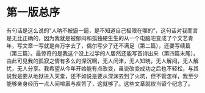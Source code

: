 # 第一版总序

有句话是这么说的“人呐不被逼一逼，是不知道自己极限在哪的”，这句话对我而言是无比正确的，因为我就是被郁闷和孤独硬生生的从一个电脑宅变成了个文艺青年，写文章一写就是奔万字去了，偶尔写少了还不满足（第二篇），还要写续篇（第三篇）。最惊奇的是我这个没上过学的人居然还能写首诗出来（第四篇末尾）。由此可见我的孤寂之情有多么的深沉啊，无人问津，无人知晓，无人解闷，无人解忧，无人分享。我希望从今年开始能有点改变，虽说改变成功之后也不轻松，与其说我是要从地狱进入天堂，还不如说是要从深渊去到了火坑，但不管怎样，我至少能够亲身经历一点人间喧嚣与疾苦了，这就够了。这些文章就权当留个纪念了。
